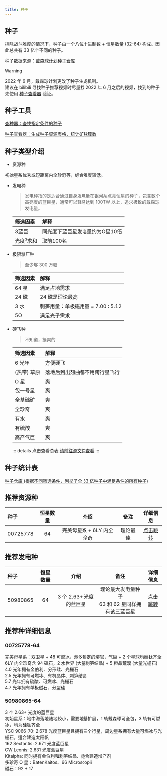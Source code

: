 ```yaml
---
title: 种子
---
```


## 种子

排除战斗难度的情况下，种子由一个八位十进制数 + 恒星数量 (32-64) 构成。因此总共有 33 亿个不同的种子。

种子数据来源：[戴森球计划种子仓库](https://github.com/DSPBluePrints/Seeds)

> [!warning]
> 2022 年 6 月，戴森球计划更改了种子生成机制。<br>建议在 bilibili 寻找种子推荐视频时尽量找 2022 年 6 月之后的视频，找到的种子先使用 [种子查看器](https://gitee.com/stanleylam19/dsp-seed-viewer) 验证。

## 种子工具
[查种器：查找指定条件的种子](https://github.com/Xinyuell/DspFindSeed)

[种子查看器：生成种子资源表格，统计矿脉簇数](https://gitee.com/stanleylam19/dsp-seed-viewer)

## 种子类型介绍
- 资源种

初始星系优秀或短距离内全珍奇等，综合难度较低。  
- 发电种

    >发电种指的是适合通过自身发电量在银河系点亮恒星的种子，包含数个高亮度的蓝巨星，通常可以轻易达到 100TW 以上，追求极致的戴森球发电量。

    |筛选因素|解释|
    |:-|:-|
    |3蓝巨|同光度下蓝巨星发电量约为O星10倍|
    |光度³求和|取前100名|

- 极限糖厂种
    > 至少够 300 万糖  
    
    | 筛选因素 | 解释 |
    |:-|:-|
    | 64 星 | 满足占地需求|
    | 24 磁|24 磁是理论最高|
    | 3 水 | 刺笋用量：单极磁用量 = 7.00 : 5.12|
    | 5O|满足光子需求|

- 硬飞种
    > 不知道，挺爽的

    |筛选因素 | 解释|
    |:-|:-|
    |6 光年 | 方便硬飞|
    |(热带) 草原 | 落地后到出翘曲都不用跨行星飞行|
    |O 星 | 爽|
    |包一号星 | 爽|
    |全基础矿 | 爽|
    |全珍奇 | 爽|
    |有水 | 爽|
    |有硫酸 | 爽|
    |高产气巨 | 爽|
    ::: details 点击查看总表
    [请前往源文件查看](https://github.com/DSPBluePrints/Seeds/blob/main/%E7%A1%AC%E9%A3%9E%20Hard%20fly.csv)
    :::

## 种子统计表

[种子仓库 (根据不同筛选条件，列举了全 33 亿种子中满足条件的所有种子)](https://github.com/DSPBluePrints/Seeds)

## 推荐资源种
| 种子 | 恒星数量 | 介绍 |备注 | 详细信息 |
| :--- | :-: | :-: | :-: | :-: |
| 00725778 | 64 | 完美母星系 + 6LY 内全珍奇 | 理论最佳 | [点击跳转](#_00725778-64) |

## 推荐发电种
| 种子 | 恒星数量 | 介绍 |备注 | 详细信息 |
| :--- | :-: | :-: | :-: | :-: |
| 50980865 | 64 | 3 个 2.63+ 光度的蓝巨星 | 理论最大发电量种子<br/>63 和 62 星同样拥有该三蓝巨星 | [点击跳转](#_50980865-64) |

## 推荐种详细信息
### 00725778-64
完美母星系：双卫星 + 48 可燃冰，潮汐锁定的熔岩，气巨 + 2 个星球均硅钛齐全  
6LY 内全珍奇含 94 磁石，2 水世界 (大量刺笋结晶) + 5 橙晶荒漠 (大量光栅石)   
4.0 光年拥有金伯利、分形硅、光栅石  
2.5 光年拥有可燃冰、有机晶体、刺笋结晶  
5.7 光年拥有硫酸、可燃冰、光栅石  
4.7 光年拥有单极磁石、分型硅  

### 50980865-64
3 个 2.63+ 光度的蓝巨星  
初始星系：地中海落地陆地较小，需要地基扩展，1 轨戴森球可全包，3 轨有可燃冰，均为硅钛齐全  
YSC 9066-70: 2.678 光度蓝巨星且拥有三个行星，周边星系拥有大量可燃冰与光栅石，适合建造太阳帆  
162 Sextantis: 2.671 光度蓝巨星  
CW Leonis: 2.631 光度蓝巨星  
Kitalpha: 同时拥有金伯利和刺笋结晶、适合建造增产剂  
多珍奇 O 星：BatenKaitos、66 Microscopii  
磁石：92 + 17